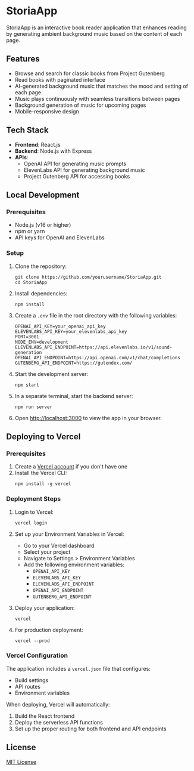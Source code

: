 # StoriaApp

StoriaApp is an interactive book reader application that enhances reading by generating ambient background music based on the content of each page. 

## Features

- Browse and search for classic books from Project Gutenberg
- Read books with paginated interface
- AI-generated background music that matches the mood and setting of each page
- Music plays continuously with seamless transitions between pages
- Background generation of music for upcoming pages
- Mobile-responsive design

## Tech Stack

- **Frontend**: React.js
- **Backend**: Node.js with Express
- **APIs**:
  - OpenAI API for generating music prompts
  - ElevenLabs API for generating background music
  - Project Gutenberg API for accessing books

## Local Development

### Prerequisites

- Node.js (v16 or higher)
- npm or yarn
- API keys for OpenAI and ElevenLabs

### Setup

1. Clone the repository:
   ```
   git clone https://github.com/yourusername/StoriaApp.git
   cd StoriaApp
   ```

2. Install dependencies:
   ```
   npm install
   ```

3. Create a `.env` file in the root directory with the following variables:
   ```
   OPENAI_API_KEY=your_openai_api_key
   ELEVENLABS_API_KEY=your_elevenlabs_api_key
   PORT=3001
   NODE_ENV=development
   ELEVENLABS_API_ENDPOINT=https://api.elevenlabs.io/v1/sound-generation
   OPENAI_API_ENDPOINT=https://api.openai.com/v1/chat/completions
   GUTENBERG_API_ENDPOINT=https://gutendex.com/
   ```

4. Start the development server:
   ```
   npm start
   ```

5. In a separate terminal, start the backend server:
   ```
   npm run server
   ```

6. Open [http://localhost:3000](http://localhost:3000) to view the app in your browser.

## Deploying to Vercel

### Prerequisites

1. Create a [Vercel account](https://vercel.com/signup) if you don't have one
2. Install the Vercel CLI:
   ```
   npm install -g vercel
   ```

### Deployment Steps

1. Login to Vercel:
   ```
   vercel login
   ```

2. Set up your Environment Variables in Vercel:
   - Go to your Vercel dashboard
   - Select your project
   - Navigate to Settings > Environment Variables
   - Add the following environment variables:
     - `OPENAI_API_KEY`
     - `ELEVENLABS_API_KEY`
     - `ELEVENLABS_API_ENDPOINT`
     - `OPENAI_API_ENDPOINT`
     - `GUTENBERG_API_ENDPOINT`

3. Deploy your application:
   ```
   vercel
   ```

4. For production deployment:
   ```
   vercel --prod
   ```

### Vercel Configuration

The application includes a `vercel.json` file that configures:
- Build settings
- API routes
- Environment variables

When deploying, Vercel will automatically:
1. Build the React frontend
2. Deploy the serverless API functions
3. Set up the proper routing for both frontend and API endpoints

## License

[MIT License](LICENSE) 

